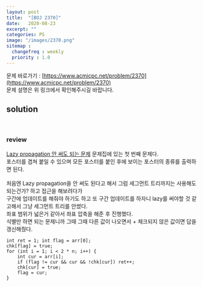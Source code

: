 ```yaml
---
layout: post
title:  "[BOJ 2370]"
date:   2020-08-23
excerpt: ""
categories: PS
image: "/images/2370.png"
sitemap :
  changefreq : weekly
  priority : 1.0
---
```


문제 바로가기 : [https://www.acmicpc.net/problem/2370](https://www.acmicpc.net/problem/2370)<br>
문제 설명은 위 링크에서 확인해주시길 바랍니다.
<br>
## solution
<script src="https://gist.github.com/yooniversal/3dbef26d0a03fbe47861a9af54054d89.js"></script>
<br>

### review
[Lazy propagation 안 써도 되는 문제](https://www.acmicpc.net/workbook/view/5043) 문제집에 있는 첫 번째 문제다.<br>
포스터를 겹쳐 붙일 수 있으며 모든 포스터를 붙인 후에 보이는 포스터의 종류를 출력하면 된다.<br>
<br>
처음엔 Lazy propagation을 안 써도 된다고 해서 그럼 세그먼트 트리까지는 사용해도 되는건가? 하고 접근을 해보려다가<br>
구간에 업데이트를 해줘야 하기도 하고 또 구간 업데이트를 하자니 lazy를 써야할 것 같고해서 그냥 세그먼트 트리를 안썼다.<br>
좌표 범위가 넓은거 같아서 좌표 압축을 해준 후 진행했다.<br>
식별만 하면 되는 문제니까 그때 그때 다른 값이 나오면서 + 체크되지 않은 값이면 답을 갱신해줬다.<br>
```
int ret = 1; int flag = arr[0];
chk[flag] = true;
for (int i = 1; i < 2 * n; i++) {
    int cur = arr[i];
    if (flag != cur && cur && !chk[cur]) ret++;
    chk[cur] = true;
    flag = cur;
}
```

<script src="https://utteranc.es/client.js"
        repo="yooniversal/blog-comments"
        issue-term="pathname"
        theme="github-light"
        crossorigin="anonymous"
        async>
</script>

